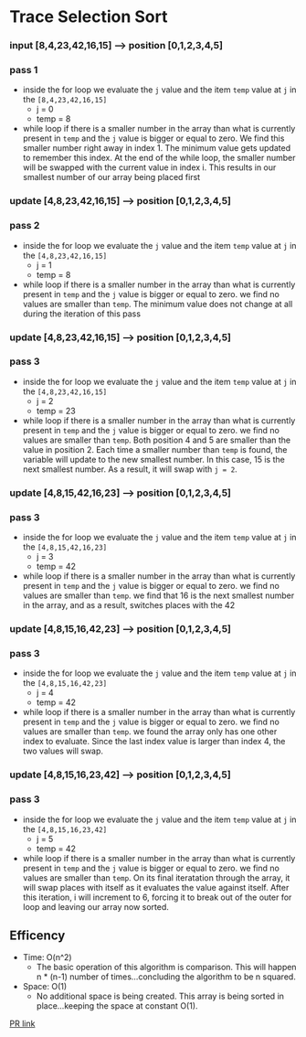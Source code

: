 # Trace Selection Sort
### input [8,4,23,42,16,15] --> position [0,1,2,3,4,5]
### pass 1
- inside the for loop we evaluate the `j` value and the item `temp` value at `j` in the `[8,4,23,42,16,15]`
    - j = 0
    - temp = 8
- while loop if there is a smaller number in the array than what is currently present in `temp` and the `j` value is bigger or equal to zero. We find this smaller number right away in index 1. The minimum value gets updated to remember this index. At the end of the while loop, the smaller number will be swapped with the current value in index i. This results in our smallest number of our array being placed first
### update [4,8,23,42,16,15] --> position [0,1,2,3,4,5]
### pass 2
- inside the for loop we evaluate the `j` value and the item `temp` value at `j` in the `[4,8,23,42,16,15]`
    - j = 1
    - temp = 8
- while loop if there is a smaller number in the array than what is currently present in `temp` and the `j` value is bigger or equal to zero. we find no values are smaller than `temp`. The minimum value does not change at all during the iteration of this pass
### update [4,8,23,42,16,15] --> position [0,1,2,3,4,5]
### pass 3
- inside the for loop we evaluate the `j` value and the item `temp` value at `j` in the `[4,8,23,42,16,15]`
    - j = 2
    - temp = 23
- while loop if there is a smaller number in the array than what is currently present in `temp` and the `j` value is bigger or equal to zero. we find no values are smaller than `temp`. Both position 4 and 5 are smaller than the value in position 2. Each time a smaller number than `temp` is found, the variable will update to the new smallest number. In this case, 15 is the next smallest number. As a result, it will swap with `j = 2`.
### update [4,8,15,42,16,23] --> position [0,1,2,3,4,5]
### pass 3
- inside the for loop we evaluate the `j` value and the item `temp` value at `j` in the `[4,8,15,42,16,23]`
    - j = 3
    - temp = 42
- while loop if there is a smaller number in the array than what is currently present in `temp` and the `j` value is bigger or equal to zero. we find no values are smaller than `temp`. we find that 16 is the next smallest number in the array, and as a result, switches places with the 42
### update [4,8,15,16,42,23] --> position [0,1,2,3,4,5]
### pass 3
- inside the for loop we evaluate the `j` value and the item `temp` value at `j` in the `[4,8,15,16,42,23]`
    - j = 4
    - temp = 42
- while loop if there is a smaller number in the array than what is currently present in `temp` and the `j` value is bigger or equal to zero. we find no values are smaller than `temp`. we found the array only has one other index to evaluate. Since the last index value is larger than index 4, the two values will swap.
### update [4,8,15,16,23,42] --> position [0,1,2,3,4,5]
### pass 3
- inside the for loop we evaluate the `j` value and the item `temp` value at `j` in the `[4,8,15,16,23,42]`
    - j = 5
    - temp = 42
- while loop if there is a smaller number in the array than what is currently present in `temp` and the `j` value is bigger or equal to zero. we find no values are smaller than `temp`. On its final iteratation through the array, it will swap places with itself as it evaluates the value against itself. After this iteration, i will increment to 6, forcing it to break out of the outer for loop and leaving our array now sorted.
## Efficency
- Time: O(n^2)
    - The basic operation of this algorithm is comparison. This will happen n * (n-1) number of times…concluding the algorithm to be n squared.
- Space: O(1)
    - No additional space is being created. This array is being sorted in place…keeping the space at constant O(1).

[PR link](https://github.com/HishamKhalil1990/data-structures-and-algorithms/pull/42)

